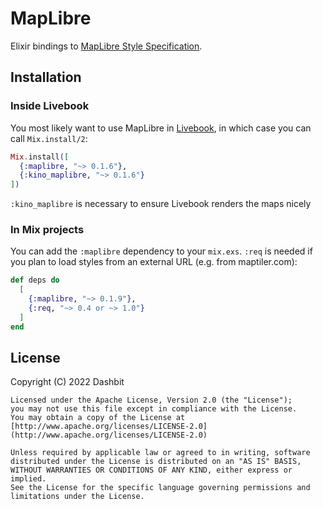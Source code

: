 # MapLibre

Elixir bindings to [MapLibre Style
Specification](https://maplibre.org/maplibre-gl-js/docs/style-spec/).

## Installation

### Inside Livebook

You most likely want to use MapLibre in [Livebook](https://github.com/livebook-dev/livebook), in
which case you can call `Mix.install/2`:

```elixir
Mix.install([
  {:maplibre, "~> 0.1.6"},
  {:kino_maplibre, "~> 0.1.6"}
])
```

`:kino_maplibre` is necessary to ensure Livebook renders the maps nicely

### In Mix projects

You can add the `:maplibre` dependency to your `mix.exs`.  `:req` is needed if you plan to load styles from an external URL (e.g. from maptiler.com):

```elixir
def deps do
  [
    {:maplibre, "~> 0.1.9"},
    {:req, "~> 0.4 or ~> 1.0"}
  ]
end
```

## License

Copyright (C) 2022 Dashbit

    Licensed under the Apache License, Version 2.0 (the "License");
    you may not use this file except in compliance with the License.
    You may obtain a copy of the License at [http://www.apache.org/licenses/LICENSE-2.0](http://www.apache.org/licenses/LICENSE-2.0)

    Unless required by applicable law or agreed to in writing, software
    distributed under the License is distributed on an "AS IS" BASIS,
    WITHOUT WARRANTIES OR CONDITIONS OF ANY KIND, either express or implied.
    See the License for the specific language governing permissions and
    limitations under the License.
